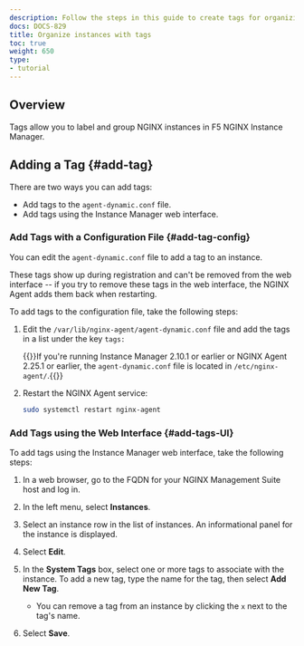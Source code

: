```yaml
---
description: Follow the steps in this guide to create tags for organizing your instances.
docs: DOCS-829
title: Organize instances with tags
toc: true
weight: 650
type:
- tutorial
---
```


## Overview

Tags allow you to label and group NGINX instances in F5 NGINX Instance Manager.

## Adding a Tag {#add-tag}

There are two ways you can add tags:

- Add tags to the `agent-dynamic.conf` file.
- Add tags using the Instance Manager web interface.

### Add Tags with a Configuration File {#add-tag-config}

You can edit the `agent-dynamic.conf` file to add a tag to an instance.

These tags show up during registration and can't be removed from the web interface -- if you try to remove these tags in the web interface, the NGINX Agent adds them back when restarting.

To add tags to the configuration file, take the following steps:

1. Edit the `/var/lib/nginx-agent/agent-dynamic.conf` file and add the tags in a list under the key `tags:` <!-- get new nginx-agent.conf example -->

    {{<note>}}If you're running Instance Manager 2.10.1 or earlier or NGINX Agent 2.25.1 or earlier, the `agent-dynamic.conf` file is located in `/etc/nginx-agent/`.{{</note>}}

2. Restart the NGINX Agent service:

    ```bash
    sudo systemctl restart nginx-agent
    ```

### Add Tags using the Web Interface {#add-tags-UI}

To add tags using the Instance Manager web interface, take the following steps:

1. In a web browser, go to the FQDN for your NGINX Management Suite host and log in.

1. In the left menu, select **Instances**.

1. Select an instance row in the list of instances. An informational panel for the instance is displayed.

1. Select **Edit**.

1. In the **System Tags** box, select one or more tags to associate with the instance. To add a new tag, type the name for the tag, then select **Add New Tag**.

   - You can remove a tag from an instance by clicking the `x` next to the tag's   name.

1. Select **Save**.
